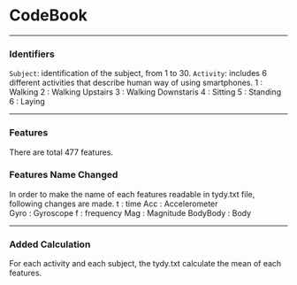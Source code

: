 # CodeBook
***
### Identifiers
`Subject`: identification of the subject, from 1 to 30.
`Activity`: includes 6 different activities that describe human way of using smartphones.
1 : Walking 
2 : Walking Upstairs 
3 : Walking Downstaris 
4 : Sitting 
5 : Standing 
6 : Laying 
***
### Features
There are total 477 features.
### Features Name Changed
In order to make the name of each features readable in tydy.txt file, following changes are made.
t : time 
Acc : Accelerometer    
Gyro : Gyroscope 
f : frequency 
Mag : Magnitude 
BodyBody : Body 
***
### Added Calculation
For each activity and each subject, the tydy.txt calculate the mean of each features.







